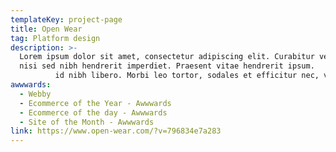 ```yaml
---
templateKey: project-page
title: Open Wear
tag: Platform design
description: >-
  Lorem ipsum dolor sit amet, consectetur adipiscing elit. Curabitur vehicula
  nisi sed nibh hendrerit imperdiet. Praesent vitae hendrerit ipsum. 
          id nibh libero. Morbi leo tortor, sodales et efficitur nec, vehicula id elit. Ut maximus malesuada nisl, quis dapibus velit mattis eu. Vestibulum vel urn
awwwards:
  - Webby
  - Ecommerce of the Year - Awwwards
  - Ecommerce of the day - Awwwards
  - Site of the Month - Awwwards
link: https://www.open-wear.com/?v=796834e7a283
---
```

